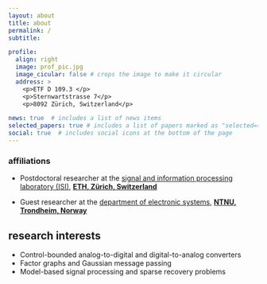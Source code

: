 ```yaml
---
layout: about
title: about
permalink: /
subtitle: 

profile:
  align: right
  image: prof_pic.jpg
  image_cicular: false # crops the image to make it circular
  address: >
    <p>ETF D 109.3 </p>
    <p>Sternwartstrasse 7</p>
    <p>8092 Zürich, Switzerland</p>

news: true  # includes a list of news items
selected_papers: true # includes a list of papers marked as "selected={true}"
social: true  # includes social icons at the bottom of the page
---
```

### affiliations
- Postdoctoral researcher at the [signal and information processing laboratory (ISI)](https://isi.ee.ethz.ch), [**ETH, Zürich, Switzerland**](https://ethz.ch/en.html) 
<!-- , under [Prof. Hans-Andrea Loeliger](http://people.ee.ethz.ch/~loeliger/). -->
- Guest researcher at the [department of electronic systems](https://www.ntnu.edu/employees/ehmalmbe), [**NTNU, Trondheim, Norway**](https://www.ntnu.edu)
<!-- , in collaboration with [Prof. Trond Ytterdal](https://www.ntnu.edu/employees/trond.ytterdal). -->

## research interests
- Control-bounded analog-to-digital and digital-to-analog converters
- Factor graphs and Gaussian message passing
- Model-based signal processing and sparse recovery problems

<!-- Write your biography here. Tell the world about yourself. Link to your favorite [subreddit](http://reddit.com). You can put a picture in, too. The code is already in, just name your picture `prof_pic.jpg` and put it in the `img/` folder.

Put your address / P.O. box / other info right below your picture. You can also disable any these elements by editing `profile` property of the YAML header of your `_pages/about.md`. Edit `_bibliography/papers.bib` and Jekyll will render your [publications page](/al-folio/publications/) automatically.

Link to your social media connections, too. This theme is set up to use [Font Awesome icons](http://fortawesome.github.io/Font-Awesome/) and [Academicons](https://jpswalsh.github.io/academicons/), like the ones below. Add your Facebook, Twitter, LinkedIn, Google Scholar, or just disable all of them. -->
